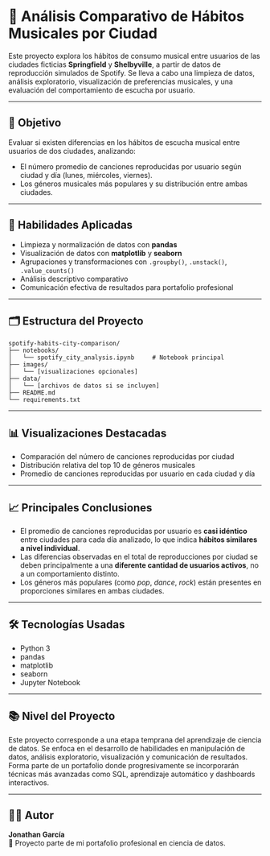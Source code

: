 # 🎵 Análisis Comparativo de Hábitos Musicales por Ciudad

Este proyecto explora los hábitos de consumo musical entre usuarios de las ciudades ficticias **Springfield** y **Shelbyville**, a partir de datos de reproducción simulados de Spotify. Se lleva a cabo una limpieza de datos, análisis exploratorio, visualización de preferencias musicales, y una evaluación del comportamiento de escucha por usuario.

---

## 📌 Objetivo

Evaluar si existen diferencias en los hábitos de escucha musical entre usuarios de dos ciudades, analizando:

- El número promedio de canciones reproducidas por usuario según ciudad y día (lunes, miércoles, viernes).
- Los géneros musicales más populares y su distribución entre ambas ciudades.

---

## 🧠 Habilidades Aplicadas

- Limpieza y normalización de datos con **pandas**
- Visualización de datos con **matplotlib** y **seaborn**
- Agrupaciones y transformaciones con `.groupby()`, `.unstack()`, `.value_counts()`
- Análisis descriptivo comparativo
- Comunicación efectiva de resultados para portafolio profesional

---

## 🗂️ Estructura del Proyecto

```
spotify-habits-city-comparison/
├── notebooks/
│   └── spotify_city_analysis.ipynb     # Notebook principal
├── images/
│   └── [visualizaciones opcionales]
├── data/
│   └── [archivos de datos si se incluyen]
├── README.md
└── requirements.txt
```

---

## 📊 Visualizaciones Destacadas

- Comparación del número de canciones reproducidas por ciudad
- Distribución relativa del top 10 de géneros musicales
- Promedio de canciones reproducidas por usuario en cada ciudad y día

---

## 📈 Principales Conclusiones

- El promedio de canciones reproducidas por usuario es **casi idéntico** entre ciudades para cada día analizado, lo que indica **hábitos similares a nivel individual**.
- Las diferencias observadas en el total de reproducciones por ciudad se deben principalmente a una **diferente cantidad de usuarios activos**, no a un comportamiento distinto.
- Los géneros más populares (como *pop*, *dance*, *rock*) están presentes en proporciones similares en ambas ciudades.

---

## 🛠️ Tecnologías Usadas

- Python 3
- pandas
- matplotlib
- seaborn
- Jupyter Notebook

---

## 📚 Nivel del Proyecto

Este proyecto corresponde a una etapa temprana del aprendizaje de ciencia de datos. Se enfoca en el desarrollo de habilidades en manipulación de datos, análisis exploratorio, visualización y comunicación de resultados. Forma parte de un portafolio donde progresivamente se incorporarán técnicas más avanzadas como SQL, aprendizaje automático y dashboards interactivos.

---

## 👨‍💻 Autor

**Jonathan García**  
📁 Proyecto parte de mi portafolio profesional en ciencia de datos.


